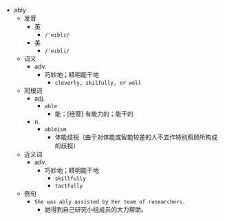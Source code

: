 - ably
  - 发音
    - 英
      - `/'eɪblɪ/`
    - 美
      - `/ˈeɪbli/`
  - 词义
    - adv.
      - 巧妙地；精明能干地
        - `cleverly, skilfully, or well`
  - 同根词
    - adj.
      - `able`
        - 能；[经管] 有能力的；能干的
    - n.
      - `ableism`
        - 体能歧视（由于对体能或智能较差的人不去作特别照顾所构成的歧视）
  - 近义词
    - adv.
      - 巧妙地；精明能干地
        - `skillfully`
        - `tactfully`
  - 例句
    - `She was ably assisted by her team of researchers.`
      - 她得到自己研究小组成员的大力帮助。

